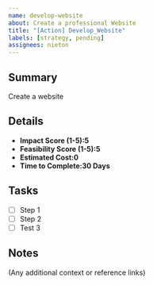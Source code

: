 ```yaml
---
name: develop-website
about: Create a professional Website
title: "[Action] Develop_Website"
labels: [strategy, pending]
assignees: nieton
---
```


## Summary
Create a website

## Details
- **Impact Score (1-5):5** 
- **Feasibility Score (1-5):5**
- **Estimated Cost:0** 
- **Time to Complete:30 Days**

## Tasks
- [ ] Step 1
- [ ] Step 2
- [ ] Test 3

## Notes
(Any additional context or reference links)
